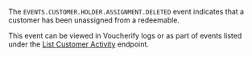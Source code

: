 The `EVENTS.CUSTOMER.HOLDER.ASSIGNMENT.DELETED` event indicates that a customer has been unassigned from a redeemable.

This event can be viewed in Voucherify logs or as part of events listed under the [List Customer Activity](ref:list-customer-activity) endpoint.